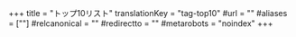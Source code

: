 +++
title = "トップ10リスト"
translationKey = "tag-top10"
#url = ""
#aliases = [""]
#relcanonical = ""
#redirectto = ""
#metarobots = "noindex"
+++
